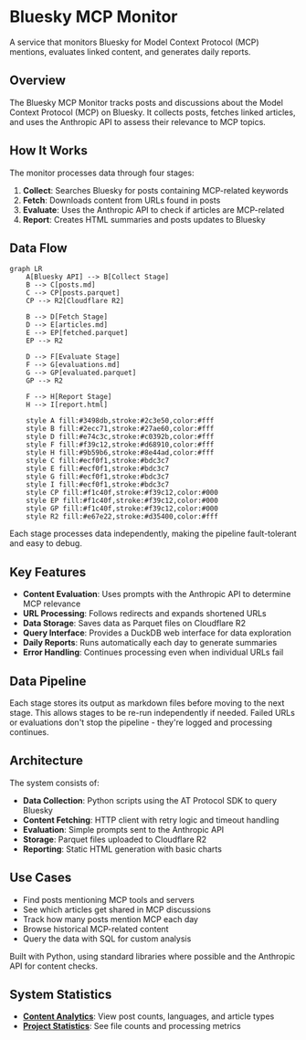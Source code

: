 # Bluesky MCP Monitor

A service that monitors Bluesky for Model Context Protocol (MCP) mentions, evaluates linked content, and generates daily reports.

## Overview

The Bluesky MCP Monitor tracks posts and discussions about the Model Context Protocol (MCP) on Bluesky. It collects posts, fetches linked articles, and uses the Anthropic API to assess their relevance to MCP topics.

## How It Works

The monitor processes data through four stages:

1. **Collect**: Searches Bluesky for posts containing MCP-related keywords
2. **Fetch**: Downloads content from URLs found in posts
3. **Evaluate**: Uses the Anthropic API to check if articles are MCP-related
4. **Report**: Creates HTML summaries and posts updates to Bluesky

## Data Flow

```mermaid
graph LR
    A[Bluesky API] --> B[Collect Stage]
    B --> C[posts.md]
    C --> CP[posts.parquet]
    CP --> R2[Cloudflare R2]
    
    B --> D[Fetch Stage]
    D --> E[articles.md]
    E --> EP[fetched.parquet]
    EP --> R2
    
    D --> F[Evaluate Stage]
    F --> G[evaluations.md]
    G --> GP[evaluated.parquet]
    GP --> R2
    
    F --> H[Report Stage]
    H --> I[report.html]
    
    style A fill:#3498db,stroke:#2c3e50,color:#fff
    style B fill:#2ecc71,stroke:#27ae60,color:#fff
    style D fill:#e74c3c,stroke:#c0392b,color:#fff
    style F fill:#f39c12,stroke:#d68910,color:#fff
    style H fill:#9b59b6,stroke:#8e44ad,color:#fff
    style C fill:#ecf0f1,stroke:#bdc3c7
    style E fill:#ecf0f1,stroke:#bdc3c7
    style G fill:#ecf0f1,stroke:#bdc3c7
    style I fill:#ecf0f1,stroke:#bdc3c7
    style CP fill:#f1c40f,stroke:#f39c12,color:#000
    style EP fill:#f1c40f,stroke:#f39c12,color:#000
    style GP fill:#f1c40f,stroke:#f39c12,color:#000
    style R2 fill:#e67e22,stroke:#d35400,color:#fff
```

Each stage processes data independently, making the pipeline fault-tolerant and easy to debug.

## Key Features

- **Content Evaluation**: Uses prompts with the Anthropic API to determine MCP relevance
- **URL Processing**: Follows redirects and expands shortened URLs
- **Data Storage**: Saves data as Parquet files on Cloudflare R2
- **Query Interface**: Provides a DuckDB web interface for data exploration
- **Daily Reports**: Runs automatically each day to generate summaries
- **Error Handling**: Continues processing even when individual URLs fail

## Data Pipeline

Each stage stores its output as markdown files before moving to the next stage. This allows stages to be re-run independently if needed. Failed URLs or evaluations don't stop the pipeline - they're logged and processing continues.

## Architecture

The system consists of:

- **Data Collection**: Python scripts using the AT Protocol SDK to query Bluesky
- **Content Fetching**: HTTP client with retry logic and timeout handling  
- **Evaluation**: Simple prompts sent to the Anthropic API
- **Storage**: Parquet files uploaded to Cloudflare R2
- **Reporting**: Static HTML generation with basic charts

## Use Cases

- Find posts mentioning MCP tools and servers
- See which articles get shared in MCP discussions
- Track how many posts mention MCP each day
- Browse historical MCP-related content
- Query the data with SQL for custom analysis

Built with Python, using standard libraries where possible and the Anthropic API for content checks.

## System Statistics

- **[Content Analytics](/content_stats.html)**: View post counts, languages, and article types
- **[Project Statistics](/project_stats.html)**: See file counts and processing metrics